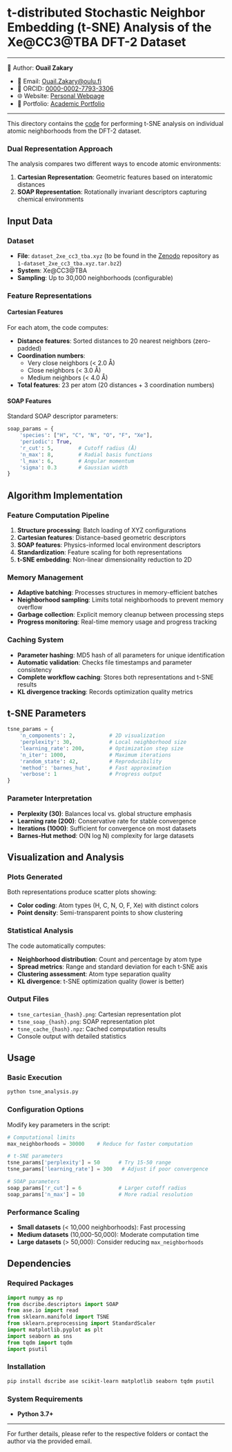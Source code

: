 # t-distributed Stochastic Neighbor Embedding (t-SNE) Analysis of the Xe@CC3@TBA DFT-2 Dataset

---
📄 Author: **Ouail Zakary**  
- 📧 Email: [Ouail.Zakary@oulu.fi](mailto:Ouail.Zakary@oulu.fi)  
- 🔗 ORCID: [0000-0002-7793-3306](https://orcid.org/0000-0002-7793-3306)  
- 🌐 Website: [Personal Webpage](https://cc.oulu.fi/~nmrwww/members/Ouail_Zakary.html)  
- 📁 Portfolio: [Academic Portfolio](https://ozakary.github.io/)
---

This directory contains the [code](./tsne_analysis.py) for performing t-SNE analysis on individual atomic neighborhoods from the DFT-2 dataset.

### Dual Representation Approach
The analysis compares two different ways to encode atomic environments:

1. **Cartesian Representation**: Geometric features based on interatomic distances
2. **SOAP Representation**: Rotationally invariant descriptors capturing chemical environments

## Input Data

### Dataset
- **File**: `dataset_2xe_cc3_tba.xyz` (to be found in the [Zenodo](https://zenodo.org/records/17105321?preview=1&token=eyJhbGciOiJIUzUxMiJ9.eyJpZCI6ImI1ZjkyMGVkLTU0MDktNDI2ZC04ZTkxLTNmODU2ZTc1OGMzNCIsImRhdGEiOnt9LCJyYW5kb20iOiI0NThhZTk0ZjI0MjgwYzgzMTYxZTNiOWJjMDU5YWY5ZSJ9._FOA8Roxy1PJr4DsdrR6_inETDRe-Qn8NIRbg6p_YRDgWvG5x_RbhH74y0ALEEgMjwKMQ1BFvfkgi_BxK2mb0g) repository as `1-dataset_2xe_cc3_tba.xyz.tar.bz2`)
- **System**: Xe@CC3@TBA
- **Sampling**: Up to 30,000 neighborhoods (configurable)

### Feature Representations

#### Cartesian Features
For each atom, the code computes:
- **Distance features**: Sorted distances to 20 nearest neighbors (zero-padded)
- **Coordination numbers**: 
  - Very close neighbors (< 2.0 Å)
  - Close neighbors (< 3.0 Å) 
  - Medium neighbors (< 4.0 Å)
- **Total features**: 23 per atom (20 distances + 3 coordination numbers)

#### SOAP Features
Standard SOAP descriptor parameters:
```python
soap_params = {
    'species': ["H", "C", "N", "O", "F", "Xe"],
    'periodic': True,
    'r_cut': 5,        # Cutoff radius (Å)
    'n_max': 8,        # Radial basis functions
    'l_max': 6,        # Angular momentum
    'sigma': 0.3       # Gaussian width
}
```

## Algorithm Implementation

### Feature Computation Pipeline
1. **Structure processing**: Batch loading of XYZ configurations
2. **Cartesian features**: Distance-based geometric descriptors
3. **SOAP features**: Physics-informed local environment descriptors
4. **Standardization**: Feature scaling for both representations
5. **t-SNE embedding**: Non-linear dimensionality reduction to 2D

### Memory Management
- **Adaptive batching**: Processes structures in memory-efficient batches
- **Neighborhood sampling**: Limits total neighborhoods to prevent memory overflow
- **Garbage collection**: Explicit memory cleanup between processing steps
- **Progress monitoring**: Real-time memory usage and progress tracking

### Caching System
- **Parameter hashing**: MD5 hash of all parameters for unique identification
- **Automatic validation**: Checks file timestamps and parameter consistency
- **Complete workflow caching**: Stores both representations and t-SNE results
- **KL divergence tracking**: Records optimization quality metrics

## t-SNE Parameters

```python
tsne_params = {
    'n_components': 2,           # 2D visualization
    'perplexity': 30,            # Local neighborhood size
    'learning_rate': 200,        # Optimization step size
    'n_iter': 1000,              # Maximum iterations
    'random_state': 42,          # Reproducibility
    'method': 'barnes_hut',      # Fast approximation
    'verbose': 1                 # Progress output
}
```

### Parameter Interpretation
- **Perplexity (30)**: Balances local vs. global structure emphasis
- **Learning rate (200)**: Conservative rate for stable convergence
- **Iterations (1000)**: Sufficient for convergence on most datasets
- **Barnes-Hut method**: O(N log N) complexity for large datasets

## Visualization and Analysis

### Plots Generated
Both representations produce scatter plots showing:
- **Color coding**: Atom types (H, C, N, O, F, Xe) with distinct colors
- **Point density**: Semi-transparent points to show clustering

### Statistical Analysis
The code automatically computes:
- **Neighborhood distribution**: Count and percentage by atom type
- **Spread metrics**: Range and standard deviation for each t-SNE axis
- **Clustering assessment**: Atom type separation quality
- **KL divergence**: t-SNE optimization quality (lower is better)

### Output Files
- `tsne_cartesian_{hash}.png`: Cartesian representation plot
- `tsne_soap_{hash}.png`: SOAP representation plot  
- `tsne_cache_{hash}.npz`: Cached computation results
- Console output with detailed statistics

## Usage

### Basic Execution
```bash
python tsne_analysis.py
```

### Configuration Options
Modify key parameters in the script:

```python
# Computational limits
max_neighborhoods = 30000    # Reduce for faster computation

# t-SNE parameters
tsne_params['perplexity'] = 50      # Try 15-50 range
tsne_params['learning_rate'] = 300   # Adjust if poor convergence

# SOAP parameters  
soap_params['r_cut'] = 6            # Larger cutoff radius
soap_params['n_max'] = 10           # More radial resolution
```

### Performance Scaling
- **Small datasets** (< 10,000 neighborhoods): Fast processing
- **Medium datasets** (10,000-50,000): Moderate computation time
- **Large datasets** (> 50,000): Consider reducing `max_neighborhoods`

## Dependencies

### Required Packages
```python
import numpy as np
from dscribe.descriptors import SOAP
from ase.io import read
from sklearn.manifold import TSNE
from sklearn.preprocessing import StandardScaler
import matplotlib.pyplot as plt
import seaborn as sns
from tqdm import tqdm
import psutil
```

### Installation
```bash
pip install dscribe ase scikit-learn matplotlib seaborn tqdm psutil
```

### System Requirements
- **Python 3.7+**

---

For further details, please refer to the respective folders or contact the author via the provided email.	
